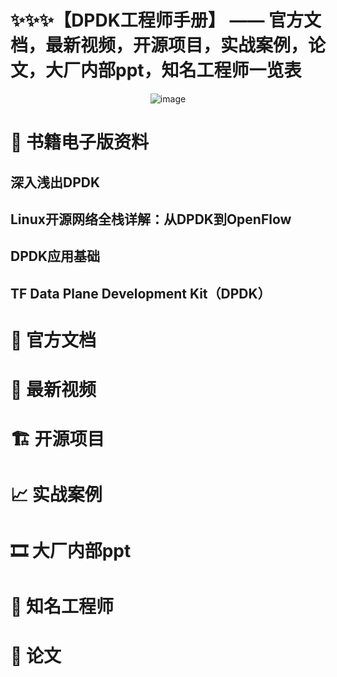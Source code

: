 # ✨✨✨【DPDK工程师手册】 —— 官方文档，最新视频，开源项目，实战案例，论文，大厂内部ppt，知名工程师一览表

<div  align=center>
 
![image](https://user-images.githubusercontent.com/87457873/130548465-5d217b0a-2d0d-4692-a13f-9aaebdaeceb5.png)

</div>

# 📕 书籍电子版资料

## 深入浅出DPDK
## Linux开源网络全栈详解：从DPDK到OpenFlow
## DPDK应用基础
## TF Data Plane Development Kit（DPDK）


# 📜 官方文档

# 📀 最新视频

# 🏗 开源项目

# 📈 实战案例

# 🎞 大厂内部ppt

# 👷 知名工程师

# 📰 论文
